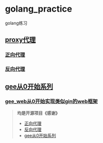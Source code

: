 # golang_practice
golang练习

## [proxy代理](./proxy)
### [正向代理](./proxy/forward_proxy)
### [反向代理](./proxy/reverse_proxy)

## [gee从0开始系列](./gee)
### [gee_web从0开始实现类似gin的web框架](./gee/gee_web)


> **均是开源项目《感谢》**  
> - [正向代理](https://staight.github.io/2019/10/24/golang%E5%AE%9E%E7%8E%B0%E4%B8%80%E4%B8%AA%E7%AE%80%E5%8D%95%E7%9A%84http%E4%BB%A3%E7%90%86/)  
> - [反向代理](https://github.com/ilanyu/ReverseProxy) 
> - [gee从0开始系列](https://geektutu.com/post/gee.html)